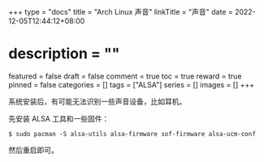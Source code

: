 +++
type = "docs"
title = "Arch Linux 声音"
linkTitle = "声音"
date = 2022-12-05T12:44:12+08:00
# description = ""
featured = false
draft = false
comment = true
toc = true
reward = true
pinned = false
categories = []
tags = ["ALSA"]
series = []
images = []
+++

系统安装后，有可能无法识别一些声音设备，比如耳机。

<!--more-->

先安装 ALSA 工具和一些固件：

```
$ sudo pacman -S alsa-utils alsa-firmware sof-firmware alsa-ucm-conf
```

然后重启即可。
